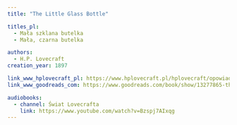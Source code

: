 ```yaml
---
title: "The Little Glass Bottle"

titles_pl:
  - Mała szklana butelka
  - Mała, czarna butelka

authors:
  - H.P. Lovecraft
creation_year: 1897

link_www_hplovecraft_pl: https://www.hplovecraft.pl/hplovecraft/opowiadania-nowele-powiesci/the-little-glass-bottle/
link_www_goodreads_com: https://www.goodreads.com/book/show/13277865-the-little-glass-bottle

audiobooks:
  - channel: Świat Lovecrafta
    link: https://www.youtube.com/watch?v=Bzspj7AIxqg
---
```

